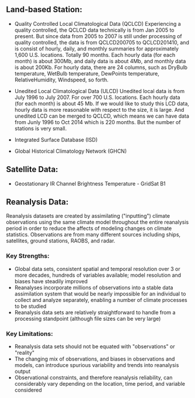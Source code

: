 ## Land-based Station: ##
*  Quality Controlled Local Climatological Data (QCLCD)
Experiencing a quality controlled, the QCLCD data technically is from Jan 2005 to present. But 
since data from 2005 to 2007 is still under processing of quality controlled, the data is from
QCLCD200705 to QCLCD201410, and is consist of hourly, daily, and monthly summaries for 
approximately 1,600 U.S. locations. Totally 90 months. Each hourly data (for each month) is about
300Mb, and daily data is about 4Mb, and monthly data is about 200Kb. For hourly data, there are 
24 columns, such as DryBulb temperature, WetBulb temperature, DewPoints temperature, RelativeHumidity, 
Windspeed, so forth.

*  Unedited Local Climatological Data (ULCD)
Unedited local data is from July 1996 to July 2007. For over 700 U.S. locations. Each hourly data
(for each month) is about 45 Mb. If we would like to study this LCD data, hourly data is more
reasonable with respect to the size, it is large. And unedited LCD can be merged to QCLCD, which
means we can have data from Junly 1996 to Oct 2014 which is 220 months. But the number of stations
is very small.

*  Integrated Surface Database (ISD)

*  Global Historical Climatology Network (GHCN) 


## Satellite Data: ##

*  Geostationary IR Channel Brightness Temperature - GridSat B1 

## Reanalysis Data: ##

Reanalysis datasets are created by assimilating ("inputting") climate observations using the same 
climate model throughout the entire reanalysis period in order to reduce the affects of modeling 
changes on climate statistics. Observations are from many different sources including ships, 
satellites, ground stations, RAOBS, and radar.

### Key Strengths: ###
*  Global data sets, consistent spatial and temporal resolution over 3 or more decades, hundreds of 
variables available; model resolution and biases have steadily improved
*  Reanalyses incorporate millions of observations into a stable data assimilation system that would 
be nearly impossible for an individual to collect and analyze separately, enabling a number of 
climate processes to be studied
*  Reanalysis data sets are relatively straightforward to handle from a processing standpoint 
(although file sizes can be very large)
### Key Limitations: ###
*  Reanalysis data sets should not be equated with "observations" or "reality"
*  The changing mix of observations, and biases in observations and models, can introduce spurious 
variability and trends into reanalysis output
*  Observational constraints, and therefore reanalysis reliability, can considerably vary depending 
on the location, time period, and variable considered

 
